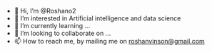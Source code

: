 - 👋 Hi, I’m @Roshano2
- 👀 I’m interested in Artificial intelligence and data science
- 🌱 I’m currently learning ...
- 💞️ I’m looking to collaborate on ...
- 📫 How to reach me, by mailing me on roshanvinson@gmail.com

<!---
Roshano2/Roshano2 is a ✨ special ✨ repository because its `README.md` (this file) appears on your GitHub profile.
You can click the Preview link to take a look at your changes.
--->
